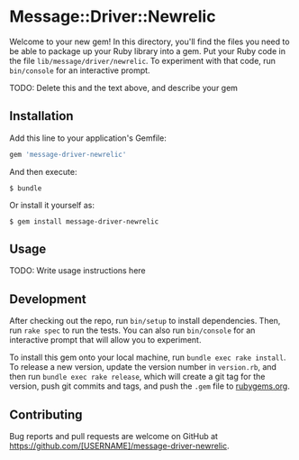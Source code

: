 # Message::Driver::Newrelic

Welcome to your new gem! In this directory, you'll find the files you need to be able to package up your Ruby library into a gem. Put your Ruby code in the file `lib/message/driver/newrelic`. To experiment with that code, run `bin/console` for an interactive prompt.

TODO: Delete this and the text above, and describe your gem

## Installation

Add this line to your application's Gemfile:

```ruby
gem 'message-driver-newrelic'
```

And then execute:

    $ bundle

Or install it yourself as:

    $ gem install message-driver-newrelic

## Usage

TODO: Write usage instructions here

## Development

After checking out the repo, run `bin/setup` to install dependencies. Then, run `rake spec` to run the tests. You can also run `bin/console` for an interactive prompt that will allow you to experiment.

To install this gem onto your local machine, run `bundle exec rake install`. To release a new version, update the version number in `version.rb`, and then run `bundle exec rake release`, which will create a git tag for the version, push git commits and tags, and push the `.gem` file to [rubygems.org](https://rubygems.org).

## Contributing

Bug reports and pull requests are welcome on GitHub at https://github.com/[USERNAME]/message-driver-newrelic.

